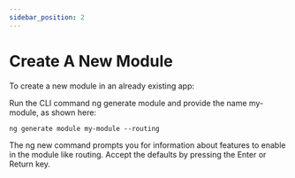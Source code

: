 ```yaml
---
sidebar_position: 2
---
```


# Create A New Module

To create a new module in an already existing app:

Run the CLI command ng generate module and provide the name my-module, as shown here:

```ng generate module my-module --routing```

The ng new command prompts you for information about features to enable in the module like routing. Accept the defaults by pressing the Enter or Return key.
